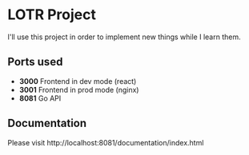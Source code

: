 # LOTR Project

I'll use this project in order to implement new things while I learn them.

## Ports used

- **3000** Frontend in dev mode (react)
- **3001** Frontend in prod mode (nginx)
- **8081** Go API

## Documentation

Please visit http://localhost:8081/documentation/index.html
